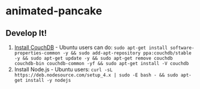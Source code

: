 # animated-pancake

## Develop It!

1. [Install CouchDB](http://docs.couchdb.org/en/1.6.1/install/index.html) - Ubuntu users can do: `sudo apt-get install software-properties-common -y && sudo add-apt-repository ppa:couchdb/stable -y && sudo apt-get update -y && sudo apt-get remove couchdb couchdb-bin couchdb-common -yf && sudo apt-get install -V couchdb`
2. Install Node.js - Ubuntu users: `curl -sL https://deb.nodesource.com/setup_4.x | sudo -E bash - &&
sudo apt-get install -y nodejs`
